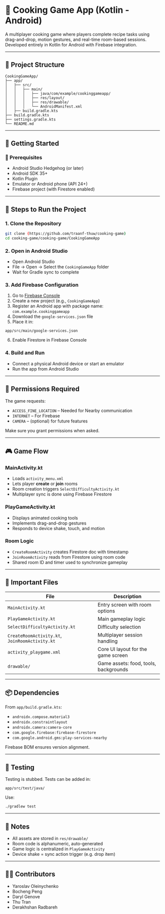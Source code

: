 # 🍳 Cooking Game App (Kotlin - Android)

A multiplayer cooking game where players complete recipe tasks using drag-and-drop, motion gestures, and real-time room-based sessions. Developed entirely in Kotlin for Android with Firebase integration.

---

## 📁 Project Structure

```
CookingGameApp/
├── app/
│   ├── src/
│   │   ├── main/
│   │   │   ├── java/com/example/cookinggameapp/
│   │   │   ├── res/layout/
│   │   │   ├── res/drawable/
│   │   │   └── AndroidManifest.xml
│   ├── build.gradle.kts
├── build.gradle.kts
├── settings.gradle.kts
└── README.md
```

---

## 🚀 Getting Started

### 🧰 Prerequisites

- Android Studio Hedgehog (or later)
- Android SDK 35+
- Kotlin Plugin
- Emulator or Android phone (API 24+)
- Firebase project (with Firestore enabled)

---

## 🧪 Steps to Run the Project

### 1. Clone the Repository

```bash
git clone (https://github.com/traanf-thuw/cooking-game)
cd cooking-game/cooking-game/CookingGameApp
```

### 2. Open in Android Studio

- Open Android Studio
- File → Open → Select the `CookingGameApp` folder
- Wait for Gradle sync to complete

### 3. Add Firebase Configuration

1. Go to [Firebase Console](https://console.firebase.google.com)
2. Create a new project (e.g., `CookingGameApp`)
3. Register an Android app with package name: `com.example.cookinggameapp`
4. Download the `google-services.json` file
5. Place it in:

```
app/src/main/google-services.json
```

6. Enable Firestore in Firebase Console

### 4. Build and Run

- Connect a physical Android device or start an emulator
- Run the app from Android Studio

---

## 🔑 Permissions Required

The game requests:

- `ACCESS_FINE_LOCATION` – Needed for Nearby communication
- `INTERNET` – For Firebase
- `CAMERA` – (optional) for future features

Make sure you grant permissions when asked.

---

## 🎮 Game Flow

### MainActivity.kt

- Loads `activity_menu.xml`
- Lets player **create** or **join** rooms
- Room creation triggers `SelectDifficultyActivity.kt`
- Multiplayer sync is done using Firebase Firestore

### PlayGameActivity.kt

- Displays animated cooking tools
- Implements drag-and-drop gestures
- Responds to device shake, touch, and motion

### Room Logic

- `CreateRoomActivity` creates Firestore doc with timestamp
- `JoinRoomActivity` reads from Firestore using room code
- Shared room ID and timer used to synchronize gameplay

---

## 🧩 Important Files

| File                                  | Description                         |
|---------------------------------------|-------------------------------------|
| `MainActivity.kt`                     | Entry screen with room options      |
| `PlayGameActivity.kt`                 | Main gameplay logic                 |
| `SelectDifficultyActivity.kt`         | Difficulty selection                |
| `CreateRoomActivity.kt`, `JoinRoomActivity.kt` | Multiplayer session handling |
| `activity_playgame.xml`              | Core UI layout for the game screen  |
| `drawable/`                           | Game assets: food, tools, backgrounds |

---

## 📦 Dependencies

From `app/build.gradle.kts`:

- `androidx.compose.material3`
- `androidx.constraintlayout`
- `androidx.camera:camera-core`
- `com.google.firebase:firebase-firestore`
- `com.google.android.gms:play-services-nearby`

Firebase BOM ensures version alignment.

---

## 🔬 Testing

Testing is stubbed. Tests can be added in:

```
app/src/test/java/
```

Use:

```bash
./gradlew test
```

---

## 📝 Notes

- All assets are stored in `res/drawable/`
- Room code is alphanumeric, auto-generated
- Game logic is centralized in `PlayGameActivity`
- Device shake = sync action trigger (e.g. drop item)

---


## 👨‍🍳 Contributors

- Yaroslav Oleinychenko 
- Bocheng Peng 
- Daryl Genove 
- Thu Tran 
- Derakhshan Radbareh 

